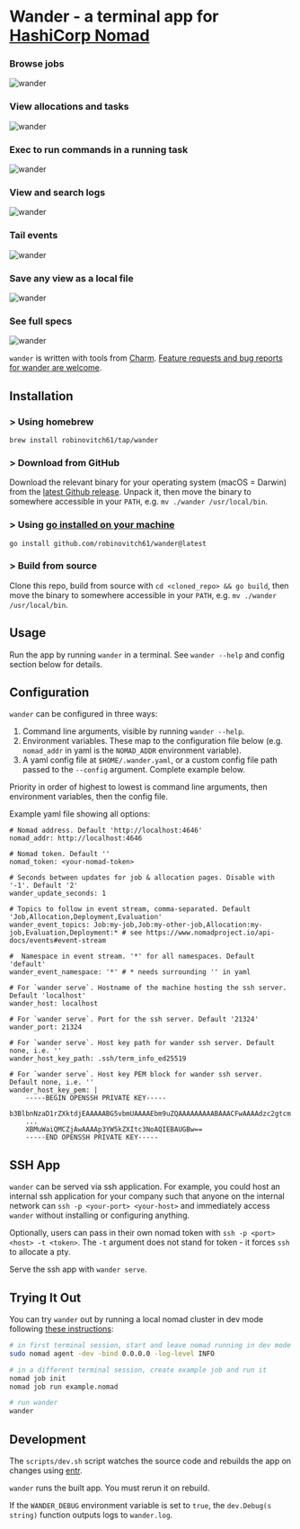 # Wander - a terminal app for [HashiCorp Nomad](https://www.nomadproject.io/)

### Browse jobs

![wander](./img/jobs.png)

### View allocations and tasks

![wander](./img/allocations.png)

### Exec to run commands in a running task

![wander](./img/exec.png)

### View and search logs

![wander](./img/logs.png)

### Tail events

![wander](./img/events.png)

### Save any view as a local file

![wander](./img/save.png)

### See full specs

![wander](./img/spec.png)

`wander` is written with tools from [Charm](https://charm.sh/).
[Feature requests and bug reports for wander are welcome](https://github.com/robinovitch61/wander/issues/new/choose).

## Installation

### > Using homebrew

```shell
brew install robinovitch61/tap/wander
```

### > Download from GitHub

Download the relevant binary for your operating system (macOS = Darwin) from
the [latest Github release](https://github.com/robinovitch61/wander/releases). Unpack it, then move the binary to
somewhere accessible in your `PATH`, e.g. `mv ./wander /usr/local/bin`.

### > Using [go installed on your machine](https://go.dev/doc/install)

```shell
go install github.com/robinovitch61/wander@latest
```

### > Build from source

Clone this repo, build from source with `cd <cloned_repo> && go build`,
then move the binary to somewhere accessible in your `PATH`, e.g. `mv ./wander /usr/local/bin`.

## Usage

Run the app by running `wander` in a terminal. See `wander --help` and config section below for details.

## Configuration

`wander` can be configured in three ways:

1. Command line arguments, visible by running `wander --help`.
2. Environment variables. These map to the configuration file below (e.g. `nomad_addr` in yaml is the `NOMAD_ADDR` environment variable).
3. A yaml config file at `$HOME/.wander.yaml`, or a custom config file path passed to the `--config` argument. Complete example below.

Priority in order of highest to lowest is command line arguments, then environment variables, then the config file.

Example yaml file showing all options:

```shell
# Nomad address. Default 'http://localhost:4646'
nomad_addr: http://localhost:4646

# Nomad token. Default ''
nomad_token: <your-nomad-token>

# Seconds between updates for job & allocation pages. Disable with '-1'. Default '2'
wander_update_seconds: 1

# Topics to follow in event stream, comma-separated. Default 'Job,Allocation,Deployment,Evaluation'
wander_event_topics: Job:my-job,Job:my-other-job,Allocation:my-job,Evaluation,Deployment:* # see https://www.nomadproject.io/api-docs/events#event-stream

#  Namespace in event stream. '*' for all namespaces. Default 'default'
wander_event_namespace: '*' # * needs surrounding '' in yaml

# For `wander serve`. Hostname of the machine hosting the ssh server. Default 'localhost'
wander_host: localhost

# For `wander serve`. Port for the ssh server. Default '21324'
wander_port: 21324

# For `wander serve`. Host key path for wander ssh server. Default none, i.e. ''
wander_host_key_path: .ssh/term_info_ed25519

# For `wander serve`. Host key PEM block for wander ssh server. Default none, i.e. ''
wander_host_key_pem: |
    -----BEGIN OPENSSH PRIVATE KEY-----
    b3BlbnNzaD1rZXktdjEAAAAABG5vbmUAAAAEbm9uZQAAAAAAAAABAAACFwAAAAdzc2gtcm
    ...
    XBMuWaiQMCZjAwAAAAp3YW5kZXItc3NoAQIEBAUGBw==
    -----END OPENSSH PRIVATE KEY-----
```

## SSH App

`wander` can be served via ssh application. For example, you could host an internal ssh application for your company
such that anyone on the internal network can `ssh -p <your-port> <your-host>` and immediately access `wander` without
installing or configuring anything.

Optionally, users can pass in their own nomad token with `ssh -p <port> <host> -t <token>`. The `-t` argument does not
stand for
token - it forces `ssh` to allocate a pty.

Serve the ssh app with `wander serve`.

## Trying It Out

You can try `wander` out by running a local nomad cluster in dev mode
following [these instructions](https://learn.hashicorp.com/tutorials/nomad/get-started-run?in=nomad/get-started):

```sh
# in first terminal session, start and leave nomad running in dev mode
sudo nomad agent -dev -bind 0.0.0.0 -log-level INFO

# in a different terminal session, create example job and run it
nomad job init
nomad job run example.nomad

# run wander
wander
```

## Development

The `scripts/dev.sh` script watches the source code and rebuilds the app on changes
using [entr](https://github.com/eradman/entr).

`wander` runs the built app. You must rerun it on rebuild.

If the `WANDER_DEBUG` environment variable is set to `true`, the `dev.Debug(s string)` function outputs logs
to `wander.log`.
